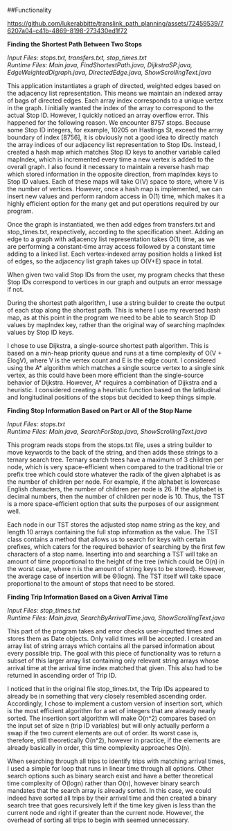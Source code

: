 ##Functionality

https://github.com/lukerabbitte/translink_path_planning/assets/72459539/76207a04-c41b-4869-8198-273430ed1f72

**Finding the Shortest Path Between Two Stops**

*Input Files: stops.txt, transfers.txt, stop_times.txt*  
*Runtime Files: Main.java, FindShortestPath.java, DijkstraSP.java, EdgeWeightedDigraph.java, DirectedEdge.java, ShowScrollingText.java*

This application instantiates a graph of directed, weighted edges based on the adjacency list representation. This means we maintain an indexed array of bags of directed edges. Each array index corresponds to a unique vertex in the graph. I initially wanted the index of the array to correspond to the actual Stop ID. However, I quickly noticed an array overflow error. This happened for the following reason. We encounter 8757 stops. Because some Stop ID integers, for example, 10205 on Hastings St, exceed the array boundary of index [8756], it is obviously not a good idea to directly match the array indices of our adjacency list representation to Stop IDs. Instead, I created a hash map which matches Stop ID keys to another variable called mapIndex, which is incremented every time a new vertex is added to the overall graph. I also found it necessary to maintain a reverse hash map which stored information in the opposite direction, from mapIndex keys to Stop ID values. Each of these maps will take O(V) space to store, where V is the number of vertices. However, once a hash map is implemented, we can insert new values and perform random access in O(1) time, which makes it a highly efficient option for the many get and put operations required by our program.

Once the graph is instantiated, we then add edges from transfers.txt and stop_times.txt, respectively, according to the specification sheet. Adding an edge to a graph with adjacency list representation takes O(1) time, as we are performing a constant-time array access followed by a constant time adding to a linked list. Each vertex-indexed array position holds a linked list of edges, so the adjacency list graph takes up O(V+E) space in total.

When given two valid Stop IDs from the user, my program checks that these Stop IDs correspond to vertices in our graph and outputs an error message if not.

During the shortest path algorithm, I use a string builder to create the output of each stop along the shortest path. This is where I use my reversed hash map, as at this point in the program we need to be able to search Stop ID values by mapIndex key, rather than the original way of searching mapIndex values by Stop ID keys.

I chose to use Dijkstra, a single-source shortest path algorithm. This is based on a min-heap priority queue and runs at a time complexity of O(V + ElogV), where V is the vertex count and E is the edge count. I considered using the A* algorithm which matches a single source vertex to a single sink vertex, as this could have been more efficient than the single-source behavior of Dijkstra. However, A* requires a combination of Dijkstra and a heuristic. I considered creating a heuristic function based on the latitudinal and longitudinal positions of the stops but decided to keep things simple.

**Finding Stop Information Based on Part or All of the Stop Name**

*Input Files: stops.txt*  
*Runtime Files: Main.java, SearchForStop.java, ShowScrollingText.java*

This program reads stops from the stops.txt file, uses a string builder to move keywords to the back of the string, and then adds these strings to a ternary search tree. Ternary search trees have a maximum of 3 children per node, which is very space-efficient when compared to the traditional trie or prefix tree which could store whatever the radix of the given alphabet is as the number of children per node. For example, if the alphabet is lowercase English characters, the number of children per node is 26. If the alphabet is decimal numbers, then the number of children per node is 10. Thus, the TST is a more space-efficient option that suits the purposes of our assignment well.

Each node in our TST stores the adjusted stop name string as the key, and length 10 arrays containing the full stop information as the value. The TST class contains a method that allows us to search for keys with certain prefixes, which caters for the required behavior of searching by the first few characters of a stop name. Inserting into and searching a TST will take an amount of time proportional to the height of the tree (which could be O(n) in the worst case, where n is the amount of string keys to be stored). However, the average case of insertion will be Θ(logn). The TST itself will take space proportional to the amount of stops that need to be stored.

**Finding Trip Information Based on a Given Arrival Time**

*Input Files: stop_times.txt*  
*Runtime Files: Main.java, SearchByArrivalTime.java, ShowScrollingText.java*

This part of the program takes and error checks user-inputted times and stores them as Date objects. Only valid times will be accepted. I created an array list of string arrays which contains all the parsed information about every possible trip. The goal with this piece of functionality was to return a subset of this larger array list containing only relevant string arrays whose arrival time at the arrival time index matched that given. This also had to be returned in ascending order of Trip ID.

I noticed that in the original file stop_times.txt, the Trip IDs appeared to already be in something that very closely resembled ascending order. Accordingly, I chose to implement a custom version of insertion sort, which is the most efficient algorithm for a set of integers that are already nearly sorted. The insertion sort algorithm will make O(n^2) compares based on the input set of size n (trip ID variables) but will only actually perform a swap if the two current elements are out of order. Its worst case is, therefore, still theoretically O(n^2), however in practice, if the elements are already basically in order, this time complexity approaches O(n).

When searching through all trips to identify trips with matching arrival times, I used a simple for loop that runs in linear time through all options. Other search options such as binary search exist and have a better theoretical time complexity of O(logn) rather than O(n), however binary search mandates that the search array is already sorted. In this case, we could indeed have sorted all trips by their arrival time and then created a binary search tree that goes recursively left if the time key given is less than the current node and right if greater than the current node. However, the overhead of sorting all trips to begin with seemed unnecessary.

